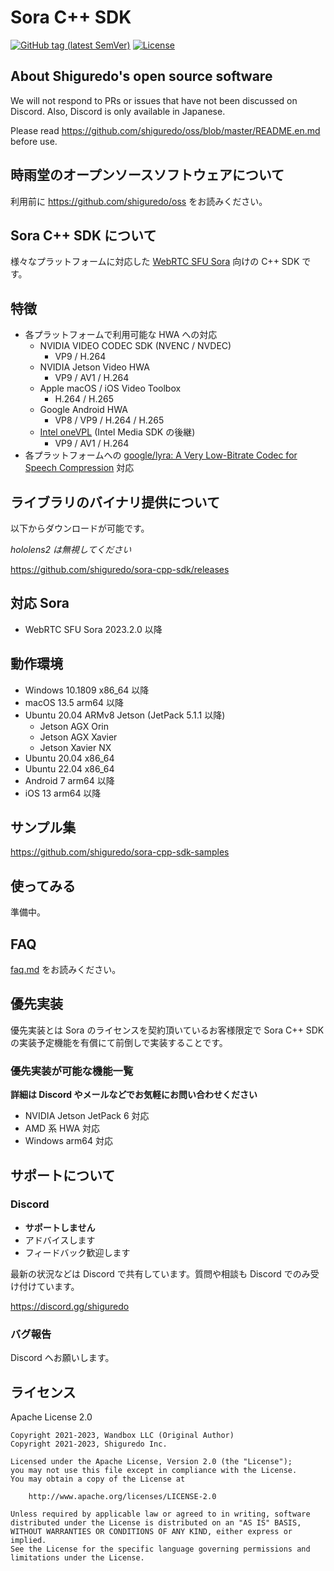 # Sora C++ SDK

[![GitHub tag (latest SemVer)](https://img.shields.io/github/tag/shiguredo/sora-cpp-sdk.svg)](https://github.com/shiguredo/sora-cpp-sdk)
[![License](https://img.shields.io/badge/License-Apache%202.0-blue.svg)](https://opensource.org/licenses/Apache-2.0)

## About Shiguredo's open source software

We will not respond to PRs or issues that have not been discussed on Discord. Also, Discord is only available in Japanese.

Please read https://github.com/shiguredo/oss/blob/master/README.en.md before use.

## 時雨堂のオープンソースソフトウェアについて

利用前に https://github.com/shiguredo/oss をお読みください。

## Sora C++ SDK について

様々なプラットフォームに対応した [WebRTC SFU Sora](https://sora.shiguredo.jp/) 向けの C++ SDK です。

## 特徴

- 各プラットフォームで利用可能な HWA への対応
    - NVIDIA VIDEO CODEC SDK (NVENC / NVDEC)
        - VP9 / H.264
    - NVIDIA Jetson Video HWA
        - VP9 / AV1 / H.264
    - Apple macOS / iOS Video Toolbox
        - H.264 / H.265
    - Google Android HWA
        - VP8 / VP9 / H.264 / H.265
    - [Intel oneVPL](https://www.intel.com/content/www/us/en/developer/tools/oneapi/onevpl.html) (Intel Media SDK の後継)
        - VP9 / AV1 / H.264
- 各プラットフォームへの [google/lyra: A Very Low\-Bitrate Codec for Speech Compression](https://github.com/google/lyra) 対応

## ライブラリのバイナリ提供について

以下からダウンロードが可能です。

*hololens2 は無視してください*

https://github.com/shiguredo/sora-cpp-sdk/releases

## 対応 Sora

- WebRTC SFU Sora 2023.2.0 以降

## 動作環境

- Windows 10.1809 x86_64 以降
- macOS 13.5 arm64 以降
- Ubuntu 20.04 ARMv8 Jetson (JetPack 5.1.1 以降)
    - Jetson AGX Orin
    - Jetson AGX Xavier
    - Jetson Xavier NX
- Ubuntu 20.04 x86_64
- Ubuntu 22.04 x86_64
- Android 7 arm64 以降
- iOS 13 arm64 以降

## サンプル集

https://github.com/shiguredo/sora-cpp-sdk-samples

## 使ってみる

準備中。

## FAQ

[faq.md](doc/faq.md) をお読みください。

## 優先実装

優先実装とは Sora のライセンスを契約頂いているお客様限定で Sora C++ SDK の実装予定機能を有償にて前倒しで実装することです。

### 優先実装が可能な機能一覧

**詳細は Discord やメールなどでお気軽にお問い合わせください**

- NVIDIA Jetson JetPack 6 対応
- AMD 系 HWA 対応
- Windows arm64 対応

## サポートについて

### Discord

- **サポートしません**
- アドバイスします
- フィードバック歓迎します

最新の状況などは Discord で共有しています。質問や相談も Discord でのみ受け付けています。

https://discord.gg/shiguredo

### バグ報告

Discord へお願いします。

## ライセンス

Apache License 2.0

```
Copyright 2021-2023, Wandbox LLC (Original Author)
Copyright 2021-2023, Shiguredo Inc.

Licensed under the Apache License, Version 2.0 (the "License");
you may not use this file except in compliance with the License.
You may obtain a copy of the License at

    http://www.apache.org/licenses/LICENSE-2.0

Unless required by applicable law or agreed to in writing, software
distributed under the License is distributed on an "AS IS" BASIS,
WITHOUT WARRANTIES OR CONDITIONS OF ANY KIND, either express or implied.
See the License for the specific language governing permissions and
limitations under the License.
```
